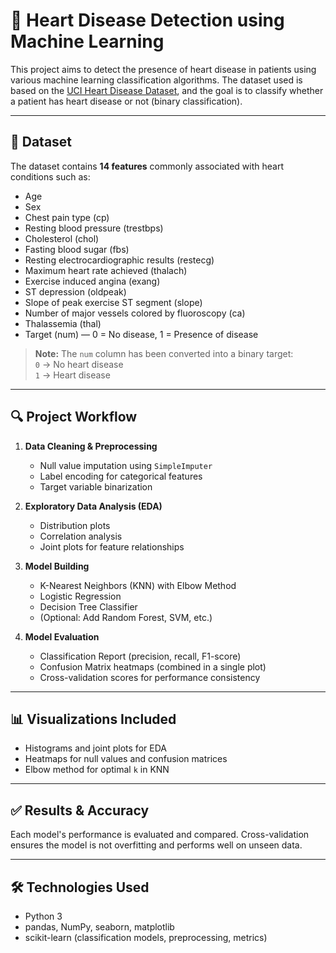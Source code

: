 # 💓 Heart Disease Detection using Machine Learning

This project aims to detect the presence of heart disease in patients using various machine learning classification algorithms. The dataset used is based on the [UCI Heart Disease Dataset](https://archive.ics.uci.edu/ml/datasets/heart+Disease), and the goal is to classify whether a patient has heart disease or not (binary classification).

---

## 📁 Dataset

The dataset contains **14 features** commonly associated with heart conditions such as:

- Age
- Sex
- Chest pain type (cp)
- Resting blood pressure (trestbps)
- Cholesterol (chol)
- Fasting blood sugar (fbs)
- Resting electrocardiographic results (restecg)
- Maximum heart rate achieved (thalach)
- Exercise induced angina (exang)
- ST depression (oldpeak)
- Slope of peak exercise ST segment (slope)
- Number of major vessels colored by fluoroscopy (ca)
- Thalassemia (thal)
- Target (num) — 0 = No disease, 1 = Presence of disease

> **Note:** The `num` column has been converted into a binary target:  
> `0` → No heart disease  
> `1` → Heart disease

---

## 🔍 Project Workflow

1. **Data Cleaning & Preprocessing**
   - Null value imputation using `SimpleImputer`
   - Label encoding for categorical features
   - Target variable binarization

2. **Exploratory Data Analysis (EDA)**
   - Distribution plots
   - Correlation analysis
   - Joint plots for feature relationships

3. **Model Building**
   - K-Nearest Neighbors (KNN) with Elbow Method
   - Logistic Regression
   - Decision Tree Classifier
   - (Optional: Add Random Forest, SVM, etc.)

4. **Model Evaluation**
   - Classification Report (precision, recall, F1-score)
   - Confusion Matrix heatmaps (combined in a single plot)
   - Cross-validation scores for performance consistency

---

## 📊 Visualizations Included

- Histograms and joint plots for EDA
- Heatmaps for null values and confusion matrices
- Elbow method for optimal `k` in KNN

---

## ✅ Results & Accuracy

Each model's performance is evaluated and compared. Cross-validation ensures the model is not overfitting and performs well on unseen data.

---

## 🛠️ Technologies Used

- Python 3
- pandas, NumPy, seaborn, matplotlib
- scikit-learn (classification models, preprocessing, metrics)
